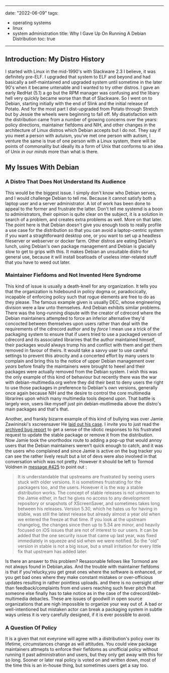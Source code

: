 ---
date: "2022-06-09"
tags:
 - operating systems
 - linux
 - system administration
 title: Why I Gave Up On Running A Debian Distribution
 toc: true
 ---
 
## Introduction: My Distro History

I started with Linux in the mid-1990's with Slackware 2.3 I believe, it was definitely pre-ELF. I upgraded that system to ELF and beyond and had basically a self-maintained and upgraded system until sometime in the later 90's when it became untenable and I wanted to try other distros. I gave an early RedHat (5.1) a go but the RPM manager was confusing and the libary hell very quickly became  worse than that of Slackware. So I went on to Debian, starting initially with the end of Slink and the initial release of Potato. And for the most part I dist-upgraded from Potato through Stretch but by Jessie the wheels were beginning to fall off. My disatisfaction with the distribution came from a number of growing concerns over the years: policy directions, maintainer fiefdoms and NIH, and other changes in the architecture of Linux distros which Debian accepts but I do not. They say if you meet a person with autuism, you've met one person with autism, I venture the same is true of one person with a Linux system, there will be points of commonality but ideally its a form of Unix that conforms to an idea of Unix *in our minds* more than what is there. 

## My Issues With Debian

### A Distro That Does Not Understand Its Audience

This would be the biggest issue. I simply don't know who Debian serves, and I would challenge Debian to tell me. Because it cannot satisfy both a laptop user and a server administrator. A lot of work has been done to appeal to the former and frustrate the latter. Don't tell me systemd is a boon to administrators, their opinion is quite clear on the subject, it is a solution in search of a problem, and creates extra problems as well. More on that later. The point here is that Debian doesn't give you enough tools to really profile a use case for the distribution so that you can avoid a laptop-centric system if you want a straghtforward desktop one, or you want to set up a headless fileserver or webserver or docker farm. Other distros are eating Debian's lunch, using Debian's own package management and Debian is glacially slow to get to grips with this. It makes Debian an unsuitable distro for general use, because it will install boatloads of useless inter-related stuff that you have to weed out later.

### Maintainer Fiefdoms and Not Invented Here Syndrome

This kind of issue is usually a death-knell for any organization. It tells you that the organization is hidebound in policy dogma or, paradocically, incapable of enforcing policy such that rogue elements are free to do as they please. The famous example given is usually DEC, whose engineering division were a law unto themselves. And Debian exhibits similar problems. There was the long-running dispute with the creator of cdrecord where the Debian maintainers attempted to force an inferior alternative they'd concocted between themselves upon users rather than deal with the requirements of the cdrecord author and by *force* I mean use a trick of the packaging system to ensure that if users tried to use a packaged version of cdrecord and its associated librarires that the author maintained himself, their packages would always trump his and conflict with them and get them removed in favour of theirs. It would take a savvy user to use careful settings to prevent this atrocity and a concerted effort by many users to complain and bring this to the notice of upper Debian management over *years* before finally the maintainers were brought to heeel and their packages were actually removed from the Debian system. I wish this was the only example of this kind of behaviour but recently there was the war with debian-multimedia.org wehre they did their best to deny users the right to use those packages in preference to Debiian's own versions, generally once again because NIH and the desire to control the core multimedia librarires upon which many multimedia tools depend upon. That battle is largely won, users like myself just pin debian-mutlimedia above the distro's main packages and that's that. 

Another, and frankly bizarre example of this kind of bullying was over Jamie Zawininski's xscreensaver He [laid out his case](https://www.jwz.org/blog/2016/04/i-would-like-debian-to-stop-shipping-xscreensaver/). I invite you to just read the [archived bug report](https://web.archive.org/web/20160404063109/https://bugs.debian.org/cgi-bin/bugreport.cgi?bug=819703) to get a sense of the idiotic responses to his frustrated request to update the stable package or remove it from the distribution. Now Jamie took the unorthodox route to adding a pop-up that would annoy users that the Debian maintainers weren't quick enough to catch, and it was the users who complained and since Jamie is active on the bug tracker you can see the rather lively result but a lot of devs were also involved in that conversation which was not pretty. However it should be left to Tormod Voldnen in [message #425](https://web.archive.org/web/20190921170730/https://bugs.debian.org/cgi-bin/bugreport.cgi?bug=819703#425) to point out :

> It is understandable that upstreams are frustrated by seeing users
> stuck with older versions. It is sometimes frustrating for the
> packagers too, and the users. However it is the way a stable
> distribution works. The concept of stable releases is not unknown to
> the Jamie either, in fact he gives no access to any development
> repository or snapshots of XScreenSaver, and sometimes takes long
> between his releases. Version 5.30, which he hates us for having in
> stable, was still the latest release but already almost a year old
> when we entered the freeze at that time. If you look at the upstream
> changelog, the changes since then up to 5.34 are minor, and heavily
> focused on iOS issues that are not of interest to our users. It can be
> added that the one security issue that came up last year, was fixed
> immediately in squeeze and sid when we were notified. So the "old"
> version in stable is not a big issue, but a small irritation for every
> little fix that upstream has added later.

Is there an answer to this problem? Resasonable fellows like Tormond are not always found in Debiian,alas. And the trouble with maintainer fiefdoms is that if you'relucky,you get great ones where the software is enhanced, or you get bad ones where they make constant mistakes or over-officious updates resulting in rather pointless uploads. and there is no oversight other than feedback/complaints from end users reaching such fever pitch that someone else finally has to take notice as in the case of the cdrecord/deb-multimedia debacles. These are issues of goodwill in open source organizations that are nigh impossible to organize your way out of. A bad or well-intentioned but mistaken actor can break a packaging system in subtle ways unless it is very carefully designed, if it is ever possible to avoid.

### A Question Of Policy

It is a given that not eveyrone will agree with a distribution's policy over its lifetime, circumstances change as will attitudes. You could view package maintainers attmepts to enforce their fiefdoms as unofficial policy without running it past administration and users, but they only get away with this for so long. Sooner or later real policy is voted on and written down, most of the time this is an in-house thing, but sometimes users get a say too.
